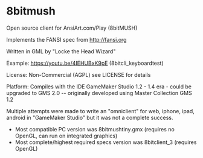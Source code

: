8bitmush
========

Open source client for AnsiArt.com/Play (8bitMUSH)

Implements the FANSI spec from http://fansi.org


Written in GML by "Locke the Head Wizard"

Example: https://youtu.be/4IEHUBxK9pE (8bitcli_keyboardtest)

License: Non-Commercial (AGPL) see LICENSE for details

Platform: Compiles with the IDE GameMaker Studio 1.2 - 1.4 era - could be upgraded to GMS 2.0 -- originally developed using Master Collection GMS 1.2

Multiple attempts were made to write an "omniclient" for web, iphone, ipad, android in "GameMaker Studio" but it was not a complete success.  

* Most compatible PC version was 8bitmushtiny.gmx (requires no OpenGL, can run on integrated graphics)
* Most complete/highest required specs version was 8bitclient_3 (requires OpenGL)
